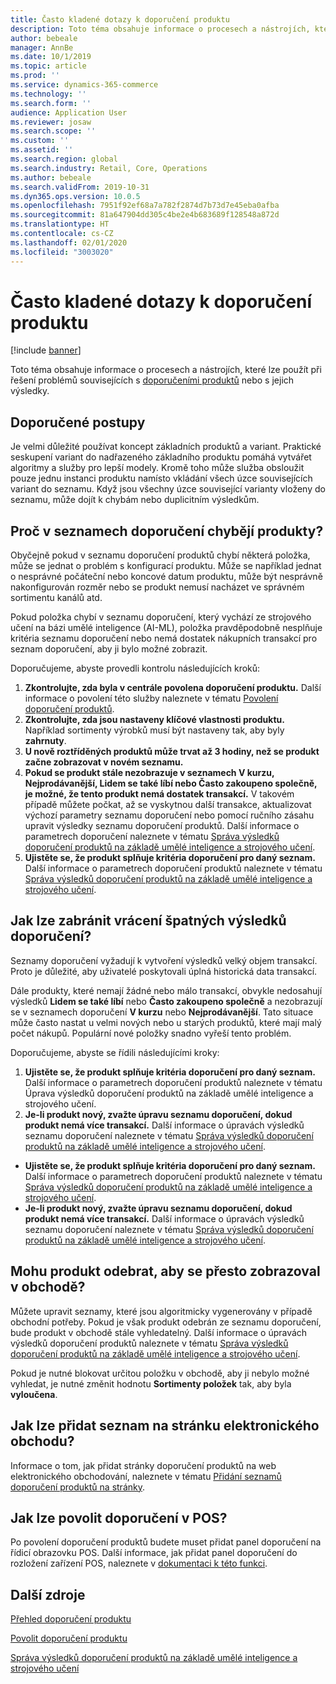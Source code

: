 ```yaml
---
title: Často kladené dotazy k doporučení produktu
description: Toto téma obsahuje informace o procesech a nástrojích, které lze použít při řešení problémů souvisejících s doporučeními produktů nebo s jejich výsledky.
author: bebeale
manager: AnnBe
ms.date: 10/1/2019
ms.topic: article
ms.prod: ''
ms.service: dynamics-365-commerce
ms.technology: ''
ms.search.form: ''
audience: Application User
ms.reviewer: josaw
ms.search.scope: ''
ms.custom: ''
ms.assetid: ''
ms.search.region: global
ms.search.industry: Retail, Core, Operations
ms.author: bebeale
ms.search.validFrom: 2019-10-31
ms.dyn365.ops.version: 10.0.5
ms.openlocfilehash: 7951f92ef68a7a782f2874d7b73d7e45eba0afba
ms.sourcegitcommit: 81a647904dd305c4be2e4b683689f128548a872d
ms.translationtype: HT
ms.contentlocale: cs-CZ
ms.lasthandoff: 02/01/2020
ms.locfileid: "3003020"
---
```

# <a name="product-recommendations-faq"></a>Často kladené dotazy k doporučení produktu


[!include [banner](includes/banner.md)]

Toto téma obsahuje informace o procesech a nástrojích, které lze použít při řešení problémů souvisejících s [doporučeními produktů](product-recommendations.md) nebo s jejich výsledky.

## <a name="best-practices"></a>Doporučené postupy
Je velmi důležité používat koncept základních produktů a variant. Praktické seskupení variant do nadřazeného základního produktu pomáhá vytvářet algoritmy a služby pro lepší modely. Kromě toho může služba obsloužit pouze jednu instanci produktu namísto vkládání všech úzce souvisejících variant do seznamu. Když jsou všechny úzce související varianty vloženy do seznamu, může dojít k chybám nebo duplicitním výsledkům.

## <a name="why-are-products-missing-from-my-recommendation-lists"></a>Proč v seznamech doporučení chybějí produkty?

Obyčejně pokud v seznamu doporučení produktů chybí některá položka, může se jednat o problém s konfigurací produktu. Může se například jednat o nesprávné počáteční nebo koncové datum produktu, může být nesprávně nakonfigurován rozměr nebo se produkt nemusí nacházet ve správném sortimentu kanálů atd.

Pokud položka chybí v seznamu doporučení, který vychází ze strojového učení na bázi umělé inteligence (AI-ML), položka pravděpodobně nesplňuje kritéria seznamu doporučení nebo nemá dostatek nákupních transakcí pro seznam doporučení, aby ji bylo možné zobrazit.

Doporučujeme, abyste provedli kontrolu následujících kroků:
1. **Zkontrolujte, zda byla v centrále povolena doporučení produktu.** Další informace o povolení této služby naleznete v tématu [Povolení doporučení produktů](enable-product-recommendations.md).
1. **Zkontrolujte, zda jsou nastaveny klíčové vlastnosti produktu.** Například sortimenty výrobků musí být nastaveny tak, aby byly **zahrnuty**.
1. **U nově roztříděných produktů může trvat až 3 hodiny, než se produkt začne zobrazovat v novém seznamu.**
1. **Pokud se produkt stále nezobrazuje v seznamech V kurzu, Nejprodávanější, Lidem se také líbí nebo Často zakoupeno společně, je možné, že tento produkt nemá dostatek transakcí.** V takovém případě můžete počkat, až se vyskytnou další transakce, aktualizovat výchozí parametry seznamu doporučení nebo pomocí ručního zásahu upravit výsledky seznamu doporučení produktů. Další informace o parametrech doporučení naleznete v tématu [Správa výsledků doporučení produktů na základě umělé inteligence a strojového učení](modify-product-recommendation-results.md).
1. **Ujistěte se, že produkt splňuje kritéria doporučení pro daný seznam.** Další informace o parametrech doporučení produktů naleznete v tématu [Správa výsledků doporučení produktů na základě umělé inteligence a strojového učení](modify-product-recommendation-results.md).

## <a name="how-can-i-prevent-poor-recommendation-results-from-being-returned"></a>Jak lze zabránit vrácení špatných výsledků doporučení?

Seznamy doporučení vyžadují k vytvoření výsledků velký objem transakcí. Proto je důležité, aby uživatelé poskytovali úplná historická data transakcí.

Dále produkty, které nemají žádné nebo málo transakcí, obvykle nedosahují výsledků **Lidem se také líbí** nebo **Často zakoupeno společně** a nezobrazují se v seznamech doporučení **V kurzu** nebo **Nejprodávanější**. Tato situace může často nastat u velmi nových nebo u starých produktů, které mají malý počet nákupů. Populární nové položky snadno vyřeší tento problém.

Doporučujeme, abyste se řídili následujícími kroky:
1. **Ujistěte se, že produkt splňuje kritéria doporučení pro daný seznam.** Další informace o parametrech doporučení produktů naleznete v tématu Úprava výsledků doporučení produktů na základě umělé inteligence a strojového učení.
1. **Je-li produkt nový, zvažte úpravu seznamu doporučení, dokud produkt nemá více transakcí.** Další informace o úpravách výsledků seznamu doporučení naleznete v tématu [Správa výsledků doporučení produktů na základě umělé inteligence a strojového učení](modify-product-recommendation-results.md).


- **Ujistěte se, že produkt splňuje kritéria doporučení pro daný seznam.** Další informace o parametrech doporučení produktů naleznete v tématu [Správa výsledků doporučení produktů na základě umělé inteligence a strojového učení](modify-product-recommendation-results.md).
- **Je-li produkt nový, zvažte úpravu seznamu doporučení, dokud produkt nemá více transakcí.** Další informace o úpravách výsledků seznamu doporučení naleznete v tématu [Správa výsledků doporučení produktů na základě umělé inteligence a strojového učení](modify-product-recommendation-results.md).

## <a name="can-i-remove-a-product-but-still-see-it-in-the-store"></a>Mohu produkt odebrat, aby se přesto zobrazoval v obchodě?

Můžete upravit seznamy, které jsou algoritmicky vygenerovány v případě obchodní potřeby. Pokud je však produkt odebrán ze seznamu doporučení, bude produkt v obchodě stále vyhledatelný. Další informace o úpravách výsledků doporučení produktů naleznete v tématu [Správa výsledků doporučení produktů na základě umělé inteligence a strojového učení](modify-product-recommendation-results.md).

Pokud je nutné blokovat určitou položku v obchodě, aby ji nebylo možné vyhledat, je nutné změnit hodnotu **Sortimenty položek** tak, aby byla **vyloučena**.

## <a name="how-do-i-add-a-list-to-an-e-commerce-page"></a>Jak lze přidat seznam na stránku elektronického obchodu?

Informace o tom, jak přidat stránky doporučení produktů na web elektronického obchodování, naleznete v tématu [Přidání seznamů doporučení produktů na stránky](add-reco-list-to-page.md).

## <a name="how-do-i-enable-recommendations-on-pos"></a>Jak lze povolit doporučení v POS?

Po povolení doporučení produktů budete muset přidat panel doporučení na řídicí obrazovku POS. Další informace, jak přidat panel doporučení do rozložení zařízení POS, naleznete v [dokumentaci k této funkci](https://docs.microsoft.com/en-us/dynamics365/unified-operations/retail/add-recommendations-control-pos-screen).

## <a name="additional-resources"></a>Další zdroje

[Přehled doporučení produktu](product-recommendations.md)

[Povolit doporučení produktu](enable-product-recommendations.md)

[Správa výsledků doporučení produktů na základě umělé inteligence a strojového učení](modify-product-recommendation-results.md)
